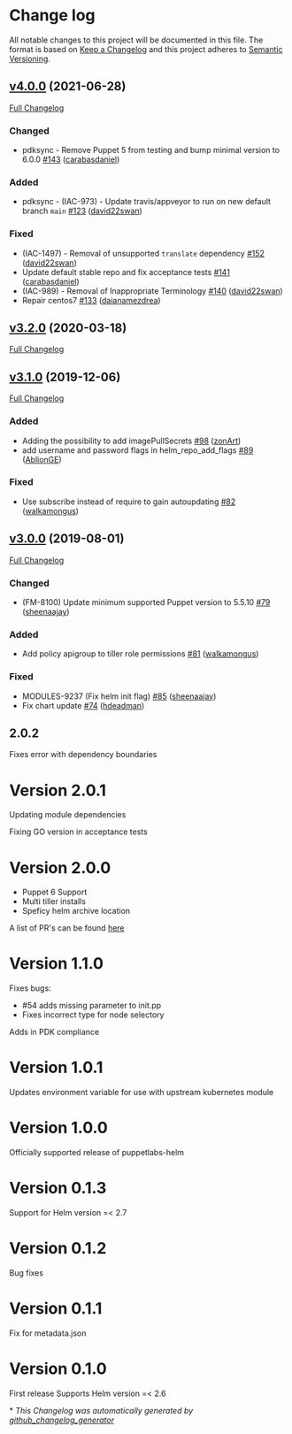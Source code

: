 # Change log

All notable changes to this project will be documented in this file. The format is based on [Keep a Changelog](http://keepachangelog.com/en/1.0.0/) and this project adheres to [Semantic Versioning](http://semver.org).

## [v4.0.0](https://github.com/puppetlabs/puppetlabs-helm/tree/v4.0.0) (2021-06-28)

[Full Changelog](https://github.com/puppetlabs/puppetlabs-helm/compare/v3.2.0...v4.0.0)

### Changed

- pdksync - Remove Puppet 5 from testing and bump minimal version to 6.0.0 [\#143](https://github.com/puppetlabs/puppetlabs-helm/pull/143) ([carabasdaniel](https://github.com/carabasdaniel))

### Added

- pdksync - \(IAC-973\) - Update travis/appveyor to run on new default branch `main` [\#123](https://github.com/puppetlabs/puppetlabs-helm/pull/123) ([david22swan](https://github.com/david22swan))

### Fixed

- \(IAC-1497\) - Removal of unsupported `translate` dependency [\#152](https://github.com/puppetlabs/puppetlabs-helm/pull/152) ([david22swan](https://github.com/david22swan))
- Update default stable repo and fix acceptance tests [\#141](https://github.com/puppetlabs/puppetlabs-helm/pull/141) ([carabasdaniel](https://github.com/carabasdaniel))
- \(IAC-989\) - Removal of Inappropriate Terminology [\#140](https://github.com/puppetlabs/puppetlabs-helm/pull/140) ([david22swan](https://github.com/david22swan))
- Repair centos7 [\#133](https://github.com/puppetlabs/puppetlabs-helm/pull/133) ([daianamezdrea](https://github.com/daianamezdrea))

## [v3.2.0](https://github.com/puppetlabs/puppetlabs-helm/tree/v3.2.0) (2020-03-18)

[Full Changelog](https://github.com/puppetlabs/puppetlabs-helm/compare/v3.1.0...v3.2.0)

## [v3.1.0](https://github.com/puppetlabs/puppetlabs-helm/tree/v3.1.0) (2019-12-06)

[Full Changelog](https://github.com/puppetlabs/puppetlabs-helm/compare/v3.0.0...v3.1.0)

### Added

- Adding the possibility to add imagePullSecrets [\#98](https://github.com/puppetlabs/puppetlabs-helm/pull/98) ([zonArt](https://github.com/zonArt))
- add username and password flags in helm\_repo\_add\_flags [\#89](https://github.com/puppetlabs/puppetlabs-helm/pull/89) ([AblionGE](https://github.com/AblionGE))

### Fixed

- Use subscribe instead of require to gain autoupdating [\#82](https://github.com/puppetlabs/puppetlabs-helm/pull/82) ([walkamongus](https://github.com/walkamongus))

## [v3.0.0](https://github.com/puppetlabs/puppetlabs-helm/tree/v3.0.0) (2019-08-01)

[Full Changelog](https://github.com/puppetlabs/puppetlabs-helm/compare/2.0.2...v3.0.0)

### Changed

- \(FM-8100\) Update minimum supported Puppet version to 5.5.10 [\#79](https://github.com/puppetlabs/puppetlabs-helm/pull/79) ([sheenaajay](https://github.com/sheenaajay))

### Added

- Add policy apigroup to tiller role permissions [\#81](https://github.com/puppetlabs/puppetlabs-helm/pull/81) ([walkamongus](https://github.com/walkamongus))

### Fixed

- MODULES-9237 \(Fix helm init flag\) [\#85](https://github.com/puppetlabs/puppetlabs-helm/pull/85) ([sheenaajay](https://github.com/sheenaajay))
- Fix chart update [\#74](https://github.com/puppetlabs/puppetlabs-helm/pull/74) ([hdeadman](https://github.com/hdeadman))

## 2.0.2

Fixes error with dependency boundaries

# Version 2.0.1

Updating module dependencies

Fixing GO version in acceptance tests

# Version 2.0.0
- Puppet 6 Support
- Multi tiller installs
- Speficy helm archive location

A list of PR's can be found [here](https://github.com/puppetlabs/puppetlabs-helm/milestone/2?closed=1)

# Version 1.1.0

Fixes bugs:
- #54 adds missing parameter to init.pp
- Fixes incorrect type for node selectory

Adds in PDK compliance

# Version 1.0.1
Updates environment variable for use with upstream kubernetes module

# Version 1.0.0
Officially supported release of puppetlabs-helm

# Version 0.1.3
Support for Helm version =< 2.7

# Version 0.1.2
Bug fixes

# Version 0.1.1
Fix for metadata.json

# Version 0.1.0
First release
Supports Helm version =< 2.6



\* *This Changelog was automatically generated by [github_changelog_generator](https://github.com/github-changelog-generator/github-changelog-generator)*
